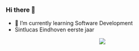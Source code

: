 ### Hi there 👋

- 🌱 I’m currently learning Software Development
-  Sintlucas Eindhoven eerste jaar

<div id="header" align="center">
  <img src="https://media.giphy.com/media/enj50kao8gMfu/giphy.gif"/>
</div>
